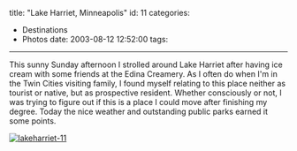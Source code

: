 title: "Lake Harriet, Minneapolis"
id: 11
categories:
  - Destinations
  - Photos
date: 2003-08-12 12:52:00
tags:
---

This sunny Sunday afternoon I strolled around Lake Harriet after having ice cream with some friends at the Edina Creamery. As I often do when I'm in the Twin Cities visiting family, I found myself relating to this place neither as tourist or native, but as prospective resident. Whether consciously or not, I was trying to figure out if this is a place I could move after finishing my degree. Today the nice weather and outstanding public parks earned it some points.

[![](http://whereproject.files.wordpress.com/2009/11/lakeharriet-11.jpg "lakeharriet-11")](http://whereproject.files.wordpress.com/2009/11/lakeharriet-11.jpg)